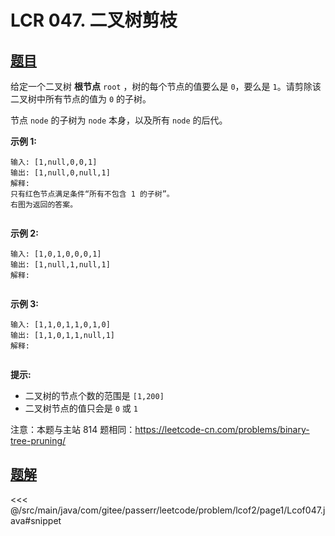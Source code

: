 # LCR 047. 二叉树剪枝

## [题目](https://leetcode.cn/problems/pOCWxh/)
给定一个二叉树 **根节点** `root` ，树的每个节点的值要么是 `0`，要么是 `1`。请剪除该二叉树中所有节点的值为 `0` 的子树。

节点 `node` 的子树为 `node` 本身，以及所有 `node` 的后代。

**示例 1:**

```
输入: [1,null,0,0,1]
输出: [1,null,0,null,1] 
解释: 
只有红色节点满足条件“所有不包含 1 的子树”。
右图为返回的答案。


```

**示例 2:**

```
输入: [1,0,1,0,0,0,1]
输出: [1,null,1,null,1]
解释: 


```

**示例 3:**

```
输入: [1,1,0,1,1,0,1,0]
输出: [1,1,0,1,1,null,1]
解释: 


```

**提示:**

* 二叉树的节点个数的范围是 `[1,200]`
* 二叉树节点的值只会是 `0` 或 `1`

注意：本题与主站 814 题相同：<https://leetcode-cn.com/problems/binary-tree-pruning/>


## [题解](https://github.com/PasseRR/JavaLeetCode/blob/master/src/main/java/com/gitee/passerr/leetcode/problem/lcof2/page1/Lcof047.java)

<<< @/src/main/java/com/gitee/passerr/leetcode/problem/lcof2/page1/Lcof047.java#snippet
